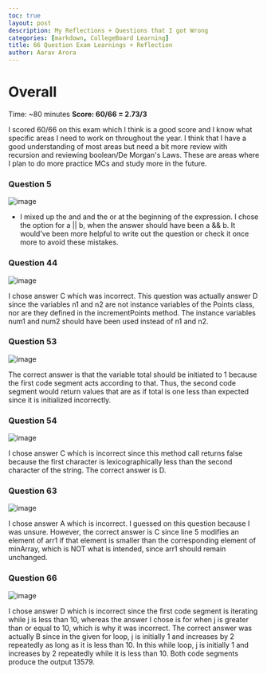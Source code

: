 ```yaml
---
toc: true
layout: post
description: My Reflections + Questions that I got Wrong
categories: [markdown, CollegeBoard Learning]
title: 66 Question Exam Learnings + Reflection
author: Aarav Arora
---
```


# Overall #


Time: ~80 minutes
**Score: 60/66 = 2.73/3**

I scored 60/66 on this exam which I think is a good score and I know what specific areas I need to work on throughout the year. I think that I have a good understanding of most areas but need a bit more review with recursion and reviewing boolean/De Morgan's Laws. These are areas where I plan to do more practice MCs and study more in the future.

### Question 5 ###

![image](https://user-images.githubusercontent.com/45216129/215659129-74467c83-18c6-4f9c-a714-224f2f159931.png)

- I mixed up the and and the or at the beginning of the expression. I chose the option for a || b, when the answer should have been a && b. It would've been more helpful to write out the question or check it once more to avoid these mistakes.

### Question 44 ###

![image](https://user-images.githubusercontent.com/45216129/215659408-72174b3d-8ce5-4616-8c5b-a92798c61641.png)

I chose answer C which was incorrect. This question was actually answer D since the variables n1 and n2 are not instance variables of the Points class, nor are they defined in the incrementPoints method. The instance variables num1 and num2 should have been used instead of n1 and n2.

### Question 53 ###

![image](https://user-images.githubusercontent.com/45216129/215659707-87e4f1b3-ddef-4875-88f3-db643ad5b705.png)

The correct answer is that the variable total should be initiated to 1 because the first code segment acts according to that. Thus, the second code segment would return values that are as if total is one less than expected since it is initialized incorrectly.

### Question 54 ###

![image](https://user-images.githubusercontent.com/45216129/215665751-a6657dd2-9a47-4291-9e57-d116734fae26.png)

I chose answer C which is incorrect since this method call returns false because the first character is lexicographically less than the second character of the string. The correct answer is D. 

### Question 63 ###

![image](https://user-images.githubusercontent.com/45216129/215666086-a7a2806f-a391-42f2-86d8-b9f811b985d4.png)

I chose answer A which is incorrect. I guessed on this question because I was unsure. However, the correct answer is C since line 5 modifies an element of arr1 if that element is smaller than the corresponding element of minArray, which is NOT what is intended, since arr1 should remain unchanged.

### Question 66 ###

![image](https://user-images.githubusercontent.com/45216129/215666610-ad062d5e-6a60-4255-a755-34bb5cfe69f0.png)

I chose answer D which is incorrect since the first code segment is iterating while j is less than 10, whereas the answer I chose is for when j is greater than or equal to 10, which is why it was incorrect. The correct answer was actually B since in the given for loop, j is initially 1 and increases by 2 repeatedly as long as it is less than 10. In this while loop, j is initially 1 and increases by 2 repeatedly while it is less than 10. Both code segments produce the output 13579.
